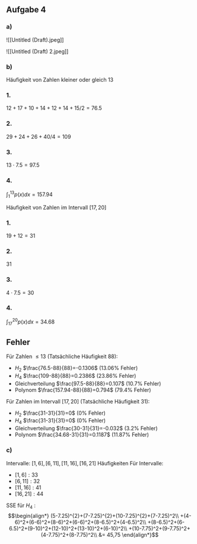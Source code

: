 ## Aufgabe 4
### a)
![[Untitled (Draft).jpeg]]

![[Untitled (Draft) 2.jpeg]]

### b)
Häufigkeit von Zahlen kleiner oder gleich 13
### 1.
$12+17+10+14+12+14+15/2=76.5$
### 2.
$29+24+26+40/4=109$
### 3.
$13\cdot 7.5 =97.5$
### 4. 
$\int_{1}^{13}p(x)dx=157.94$

Häufigkeit von Zahlen im Intervall $[17,20]$
### 1.
$19+12=31$
### 2.
31
### 3.
$4\cdot 7.5=30$
### 4.
$\int_{17}^{20}p(x)dx=34.68$

## Fehler
Für Zahlen $\le 13$ (Tatsächliche Häufigkeit $88$):
- $H_2$ $\frac{76.5-88}{88}=-0.1306$ ($13.06\%$ Fehler)
- $H_{4}$ $\frac{109-88}{88}=0.2386$ ($23.86\%$ Fehler)
- Gleichverteilung $\frac{97.5-88}{88}=0.107$ ($10.7\%$ Fehler)
- Polynom $\frac{157.94-88}{88}=0.794$ ($79.4\%$ Fehler)

Für Zahlen im Intervall $[17,20]$ (Tatsächliche Häufigkeit 31):
-  $H_2$ $\frac{31-31}{31}=0$ ($0\%$ Fehler)
- $H_{4}$ $\frac{31-31}{31}=0$ ($0\%$ Fehler)
- Gleichverteilung $\frac{30-31}{31}=-0.032$ ($3.2\%$ Fehler)
- Polynom $\frac{34.68-31}{31}=0.1187$ ($11.87\%$ Fehler)
### c)

Intervalle: $[1,6],[6,11],[11,16],[16,21]$ 
Häufigkeiten Für Intervalle:
- $[1,6]: 33$
- $[6,11]: 32$
- $[11,16]: 41$
- $[16,21]: 44$

SSE für $H_4$ :
$$\begin{align*}
(5-7.25)^{2}+(7-7.25)^{2}+(10-7.25)^{2}+(7-7.25)^2\\
+(4-6)^2+(6-6)^2+(8-6)^2+(6-6)^2+(8-6.5)^2+(4-6.5)^2\\
+(8-6.5)^2+(6-6.5)^2+(9-10)^2+(12-10)^2+(13-10)^2+(6-10)^2\\
+(10-7.75)^2+(9-7.75)^2+(4-7.75)^2+(8-7.75)^2\\
&= 45,75
\end{align*}$$
